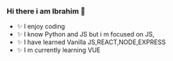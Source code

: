 ### Hi there i am Ibrahim 👋
- ✨ I enjoy coding
- ✨ I know Python and JS but i m focused on JS,
- ✨ I have learned Vanilla JS,REACT,NODE,EXPRESS
- ✨ I  m currently learning VUE 

<!--
**ibrahimkanber/ibrahimkanber** is a ✨ _special_ ✨ repository because its `README.md` (this file) appears on your GitHub profile.

Here are some ideas to get you started:

- 🔭 I’m currently working on ...
- ✨ I enjoy coding
- ✨ I know Python and JS but i m focused on JS,
- ✨ I have learned Vanilla JS,REACT,NODE,EXPRESS
- ✨ Now I  m learning VUE 

-->
